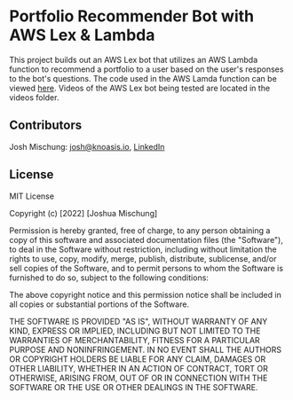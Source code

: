 # Portfolio Recommender Bot with AWS Lex & Lambda

This project builds out an AWS Lex bot that utilizes an AWS Lambda function to recommend a portfolio to a user based on the user's responses to the bot's questions. The code used in the AWS Lamda function can be viewed [here](https://github.com/jmischung/Portfolio-Recommender-Bot/blob/main/lambda/lambda_function.py). Videos of the AWS Lex bot being tested are located in the videos folder.

## Contributors

Josh Mischung: [josh@knoasis.io](josh@knoasis.io), [LinkedIn](https://www.linkedin.com/in/joshmischung/)

## License

MIT License

Copyright (c) [2022] [Joshua Mischung]

Permission is hereby granted, free of charge, to any person obtaining a copy
of this software and associated documentation files (the "Software"), to deal
in the Software without restriction, including without limitation the rights
to use, copy, modify, merge, publish, distribute, sublicense, and/or sell
copies of the Software, and to permit persons to whom the Software is
furnished to do so, subject to the following conditions:

The above copyright notice and this permission notice shall be included in all
copies or substantial portions of the Software.

THE SOFTWARE IS PROVIDED "AS IS", WITHOUT WARRANTY OF ANY KIND, EXPRESS OR
IMPLIED, INCLUDING BUT NOT LIMITED TO THE WARRANTIES OF MERCHANTABILITY,
FITNESS FOR A PARTICULAR PURPOSE AND NONINFRINGEMENT. IN NO EVENT SHALL THE
AUTHORS OR COPYRIGHT HOLDERS BE LIABLE FOR ANY CLAIM, DAMAGES OR OTHER
LIABILITY, WHETHER IN AN ACTION OF CONTRACT, TORT OR OTHERWISE, ARISING FROM,
OUT OF OR IN CONNECTION WITH THE SOFTWARE OR THE USE OR OTHER DEALINGS IN THE
SOFTWARE.

